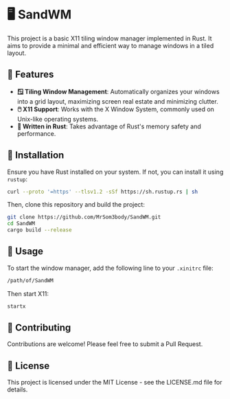 # 🖥️ SandWM

This project is a basic X11 tiling window manager implemented in Rust. It aims to provide a minimal and efficient way to manage windows in a tiled layout.

## 🌟 Features

- **🪟 Tiling Window Management**: Automatically organizes your windows into a grid layout, maximizing screen real estate and minimizing clutter.
- **🖱️ X11 Support**: Works with the X Window System, commonly used on Unix-like operating systems.
- **🦀 Written in Rust**: Takes advantage of Rust's memory safety and performance.

## 💽 Installation

Ensure you have Rust installed on your system. If not, you can install it using `rustup`:

```bash
curl --proto '=https' --tlsv1.2 -sSf https://sh.rustup.rs | sh
```

Then, clone this repository and build the project:

```bash
git clone https://github.com/MrSom3body/SandWM.git
cd SandWM
cargo build --release
```

## 🚀 Usage

To start the window manager, add the following line to your `.xinitrc` file:

```bash
/path/of/SandWM
```

Then start X11:

```bash
startx
```

## 🤝 Contributing

Contributions are welcome! Please feel free to submit a Pull Request.

## 📜 License

This project is licensed under the MIT License - see the LICENSE.md file for details.

